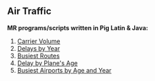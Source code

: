 Air Traffic
---

**MR programs/scripts written in Pig Latin & Java:**

1. [Carrier Volume](https://github.com/fhoda/MapReduce-Programs/blob/master/Air_Traffic/carrier_vol.pig)
2. [Delays by Year](https://github.com/fhoda/MapReduce-Programs/blob/master/Air_Traffic/delays.pig)
3. [Busiest Routes](https://github.com/fhoda/MapReduce-Programs/blob/master/Air_Traffic/routes.pig)
4. [Delay by Plane's Age](https://github.com/fhoda/MapReduce-Programs/tree/master/Air_Traffic/PlaneAge)
5. [Busiest Airports by Age and Year](https://github.com/fhoda/MapReduce-Programs/tree/master/Air_Traffic/BusiestAirports)
